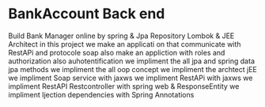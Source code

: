 ﻿# BankAccount Back end
Build Bank Manager online by spring & Jpa Repository Lombok & JEE Architect
in this project we make an applicati on that communicate with RestAPi and protocole soap
also make an appliction with roles and authorization also auhotentification
we impliment the all jpa and spring data jpa methods
we impliment the all oop concept
we impliment the archtect jEE
we impliment Soap service with jaxws
we impliment RestAPi with jaxws 
we impliment RestAPI Restcontroller with spring web & ResponseEntity
we impliment Ijection dependencies with Spring Annotations 